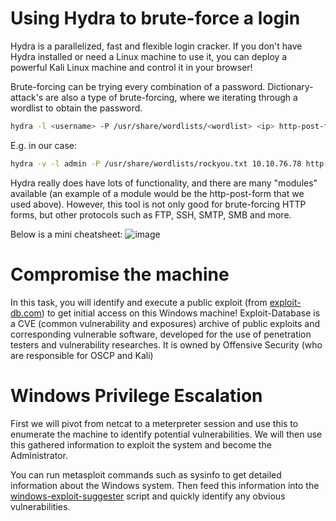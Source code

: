 # Using Hydra to brute-force a login
Hydra is a parallelized, fast and flexible login cracker. If you don't have Hydra installed or need a Linux machine to use it, you can deploy a powerful Kali Linux
machine and control it in your browser!

Brute-forcing can be trying every combination of a password. Dictionary-attack's are also a type of brute-forcing, where we iterating through a wordlist to obtain 
the password.

```sh
hydra -l <username> -P /usr/share/wordlists/<wordlist> <ip> http-post-form
```

E.g. in our case:
```sh
hydra -v -l admin -P /usr/share/wordlists/rockyou.txt 10.10.76.78 http-post-form "/Account/login.aspx:__VIEWSTATE=%2BzSkE5rKklYx2evyff1oZJyuSWT7%2FP%2BrwCqOuY9eQFnN3I9b9H%2FemK0b4edjD%2BX4D0kYN6MJXUIltXwXt0PReeyBxoseUQg%2BlNpW6CHIGWNzl%2FGSvdwSZX179PJ%2FI3%2F64LNM7KzKj9sc4BMO83WdCE0KH%2FPjXAKd4RAQ7poy1tOiO7cd&__EVENTVALIDATION=8UPWUPAn6s7hJvO0Pl8kCCO3NAmIgs7nlpsgIlY%2FBUKl7fwtvPmUalPJ5PygYkVuz1H356PzRXwi%2FHQ3z8iJpgXHs8%2BloBQ4qlIePP6FdcvcR2qoLptuS0C5xNkNhrzvN5IJshWQx%2BF3kjK4PfMhuSyiPjbKZA2aFsYrqvz5b2BHveGR&ctl00%24MainContent%24LoginUser%24UserName=^USER^&ctl00%24MainContent%24LoginUser%24Password=^PASS^&ctl00%24MainContent%24LoginUser%24LoginButton=Log+in:Login Failed"
```

Hydra really does have lots of functionality, and there are many "modules" available (an example of a module would be the http-post-form that we used above).
However, this tool is not only good for brute-forcing HTTP forms, but other protocols such as FTP, SSH, SMTP, SMB and more. 

Below is a mini cheatsheet:
![image](https://github.com/vivekprm/hackers-manual/assets/2403660/f462de90-f397-47e6-a840-54cf890fa28a)

# Compromise the machine
In this task, you will identify and execute a public exploit (from [exploit-db.com](http://www.exploit-db.com/)) to get initial access on this Windows machine!
Exploit-Database is a CVE (common vulnerability and exposures) archive of public exploits and corresponding vulnerable software, developed for the use of penetration 
testers and vulnerability researches. It is owned by Offensive Security (who are responsible for OSCP and Kali)

# Windows Privilege Escalation
First we will pivot from netcat to a meterpreter session and use this to enumerate the machine to identify potential vulnerabilities. We will then use this gathered 
information to exploit the system and become the Administrator.


You can run metasploit commands such as sysinfo to get detailed information about the Windows system. Then feed this information into the 
[windows-exploit-suggester](https://github.com/GDSSecurity/Windows-Exploit-Suggester) script and quickly identify any obvious vulnerabilities.
